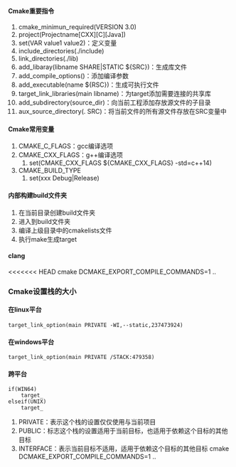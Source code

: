 #### Cmake重要指令
1. cmake_minimun_required(VERSION 3.0)
2. project(Projectname[CXX][C][Java])
3. set(VAR value1 value2)：定义变量
4. include_directories(./include)
5. link_directories(./lib)
6. add_libaray(libname SHARE|STATIC ${SRC})：生成库文件
7. add_compile_options()：添加编译参数
8. add_executable(name ${RSC})：生成可执行文件
9. target_link_libraries(main libname)：为target添加需要连接的共享库
10. add_subdirectory(source_dir)：向当前工程添加存放源文件的子目录
11. aux_source_directory(. SRC)：将当前文件的所有源文件存放在SRC变量中
#### Cmake常用变量
1. CMAKE_C_FLAGS：gcc编译选项
2. CMAKE_CXX_FLAGS：g++编译选项
	1. set(CMAKE_CXX_FLAGS ${CMAKE_CXX_FLAGS} -std=c++14)
3. CMAKE_BUILD_TYPE
	1. set(xxx Debug|Release)
#### 内部构建build文件夹
1. 在当前目录创建build文件夹
2. 进入到build文件夹
3. 编译上级目录中的cmakelists文件
4. 执行make生成target
#### clang
<<<<<<< HEAD
cmake DCMAKE_EXPORT_COMPILE_COMMANDS=1 ..

### Cmake设置栈的大小
#### 在linux平台
`target_link_option(main PRIVATE -WI,--static,237473924)`

#### 在windows平台

`target_link_option(main PRIVATE /STACK:479358)`
#### 跨平台
```
if(WIN64)
	target_
elseif(UNIX)
	target_
```
1. PRIVATE：表示这个栈的设置仅仅使用与当前项目
2. PUBLIC：标志这个栈的设置适用于当前目标，也适用于依赖这个目标的其他目标
3. INTERFACE：表示当前目标不适用，适用于依赖这个目标的其他目标
cmake DCMAKE_EXPORT_COMPILE_COMMANDS=1 ..
